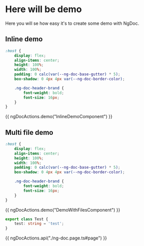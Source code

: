 # Here will be demo

Here you will se how easy it's to create some demo with NgDoc.

## Inline demo

```scss
:host {
	display: flex;
	align-items: center;
	height: 100%;
	width: 100%;
	padding: 0 calc(var(--ng-doc-base-gutter) * 5);
	box-shadow: 0 4px 4px var(--ng-doc-border-color);

	.ng-doc-header-brand {
		font-weight: bold;
		font-size: 16px;
	}
}
```

{{ ngDocActions.demo("InlineDemoComponent") }}

## Multi file demo

```scss
:host {
	display: flex;
	align-items: center;
	height: 100%;
	width: 100%;
	padding: 0 calc(var(--ng-doc-base-gutter) * 5);
	box-shadow: 0 4px 4px var(--ng-doc-border-color);

	.ng-doc-header-brand {
		font-weight: bold;
		font-size: 16px;
	}
}
```

{{ ngDocActions.demo("DemoWithFilesComponent") }}

```typescript
export class Test {
	test: string = 'test';
}
```

{{ ngDocActions.api("./ng-doc.page.ts#page") }}
